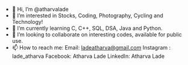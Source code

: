 - 👋 Hi, I’m @atharvalade
- 👀 I’m interested in Stocks, Coding, Photography, Cycling and Technology!
- 🌱 I’m currently learning C, C++, SQL, DSA, Java and Python.
- 💞️ I’m looking to collaborate on interesting codes, available for public use.
- 📫 How to reach me:
Email: ladeatharva@gmail.com
Instagram : lade_atharva
Facebook: Atharva Lade
LinkedIn: Atharva Lade

<!---
atharvalade/atharvalade is a ✨ special ✨ repository because its `README.md` (this file) appears on your GitHub profile.
You can click the Preview link to take a look at your changes.
--->
